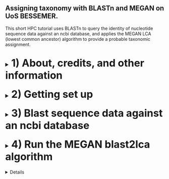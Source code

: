 ## Assigning taxonomy with BLASTn and MEGAN on UoS BESSEMER.
This short HPC tutorial uses BLASTn to query the identity of nucleotide sequence data against an ncbi database, and applies the MEGAN LCA (lowest common ancestor) algorithm to provide a probable taxonomic assignment.
<br></br>
<font size="4">
<details><summary><font size="6"><b>1) About, credits, and other information</b></font></summary>
<br></br>

The workflow was designed as an alternative method of taxonomic assignment to the dada2 "assign taxonomy" step featured in step 11 of Katy Maher's [dada2 pipeline](https://github.com/khmaher/HPC_dada2), which is primarily designed for bacterial and microbial data sets.
<br></br>

For metabarcoding projects featuring non-microbial eukaryotic data, using blastn to query sequences against ncbi databases provides a reliable means of taxonomic identification. However, the ncbi database may contain multiple sequences that match the query sequence, making it hard to tell which taxa the query sequence belongs to. THE LCA (lowest common ancestor) algorthm of MEGAN assigns taxonomy based on the lowest common taxonomic ancestor of the species identified by BLAST. 
<br></br>

Although designed to follow the dada2 pipeline, this workflow can be applied to query any nucleotide sequence data in fasta format. The code has been written for use with the University of Sheffield's [BESSEMER](https://docs.hpc.shef.ac.uk/en/latest/bessemer/index.html) system but should be applicable to any GNU/Linux based HPC system once the appropriate modifications are made (your mileage may vary).
<br></br>

Code which the user must run is highlighted in a code block like this:

```
I am code - you must run me
```

Filepaths, directory names and file names within normal text are within single quotes, like this:

* '/home/user/a_file_path'
<br></br>

When a specific button should be pressed this is shown in double quotes, like so:

* press "y" then "enter"
<br></br>

Contact: Ewan Harney //  e.harney@sheffield.ac.uk
<br>
</details>
<br>

<details><summary><font size="6"><b>2) Getting set up</b></font></summary>
<br></br>

<font size="4"><b>2.1) Access the HPC</b></font>
<br></br>
This workflow assumes you have already been using BESSEMER to run the dada2 pipeline. If that's not the case and you wish to get set up on this particular HPC, please refer to sections 2.1 - 2.4 of the [dada2 pipeline](https://github.com/khmaher/HPC_dada2)
<br></br>

<font size="4"><b>2.2) Navigate to your working directory</b></font>
<br></br>
Navigate to your project directory. If you have been running the dada2 analysis you likely have a 'my_project' directory within the '/fastdata' directory on BESSEMER. Within 'my_project' is the 'working_data' directory, which contains the sequence data in a file called '06_ASV_seqs.fasta'. If you have not been running the dada2 pipeline, you can navigate to the directory containing your sequence data or a parent directory, whichever you prefer (the relative path to the fasta file will be specified when running the script).
<br></br>

<font size="4"><b>2.3) Copy blast2megan scripts</b></font>
<br></br>
Clone (download) this github repository, and copy the b2m_scripts directory contained within to your current location. You can then delete the github download:
  
```
git clone "https://github.com/ewan-harney/hpc_blast2megan"
cp -r hpc_blast2megan/b2m_scripts .
rm -r hpc_blast2megan
```

Check the contents of the b2m_scripts directory. There should be 5 files in the directory: 6 .sh files and 1 .R script:

```
ls b2m_scripts
```

<font size="4"><b>2.4) A note on editing scripts</b></font>
<br></br>
Unlike the scripts in the dada2 pipeline, the user does not provide their email address as a command line argument, and by default will not receive email confirmation of job completion. However this can be easily altered through a small change to the resource request section of the .sh scripts. A script can be viewed and edited with the nano command and the relative or absolute path to the script, e.g. :

```
nano b2m_scripts/01_run_blastn_simple.sh
```

This will start nano. Notice that the first line of the script is #!/bin/bash, followed by an empty line, and then several lines commencing with #SBATCH. These #SBATCH arguments are used by slurm when the script is submitted (with qsub or sbatch) and allow the user to control certain parameters relating to job submission. Notice that the last #SBATCH line is:

* #SBATCH --mail-user=user@uni.ac.uk. 

Using the arrow key, go to this line and change user@uni.ac.uk to your own email address. In my case it would be:

* #SBATCH --mail-user=e.harney@sheffield.ac.uk

Once you have made this change, you will need to save it. Notice at the bottom of the screen are lines of commands, such as "^G Get Help" and "^X Exit" etc. The "^" means holding down the control (windows) or command (mac) key. Pressing the "X" key whilst holding down control/command will allow you to save (if there have been changes) and exit. After pressing "^X" you will be prompted to save the changes (options are "y" for yes, "n" for no and "^C" for cancel). Press "y". You will then be given the chance to rename the file if you want. In our case we can keep the old name, so simply press "enter" to save the file with the same name and exit nano.
<br>
</details>
<br>

<details><summary><font size="6"><b>3) Blast sequence data against an ncbi database</font></b></summary>
<br></br>

<font size="4"><b>3.1) Determine how many sequences are in your fasta file</b></font>
<br></br>

Depending on the size and number of sequences in our fasta file and the size of the database being used, this step can be quite slow. If your fasta file contains thousands of sequences, we can speed things up by slitting the fasta file into chunks and running blastn in parallel using the array functionality of slurm. This workflow therefore contains 2 different options for running blastn:

1. If you have < 1000 sequences we suggest running the single script:
   * '01_run_blastn_simple.sh'.
3. If you have > 1000 sequences we suggest splitting the file into chunks running it in array mode with:
   * '01A_run_split_fasta.sh'
   * '01B_run_blastn_array.sh'

<br>
To see how many sequences are in your fasta file, run the following:

```
grep -c '>' working_data/06_ASV_seqs.fasta
```

Although we suggest 1000 sequences as a threshold, you can run an array with less than 1000 sequences or the simple blast more than 1000 sequences (although this may take a while). In section 3.2 we describe how to run blast in simple mode, and in section 3.3 we describe how to run it in array mode.
<br></br>

<font size="4"><b>3.2) Running blastn in simple mode</b></font>
<br></br>

Running blastn in simple mode will create a new directory called blast_out in your current directory, as well as symolic links to the ncbi taxadb files 'taxdb.btd' and 'taxdb.bti'. It will then run blastn and the output will be saved as blast_out/all_blast.out.tab. 
<br></br>

<b>To run 01_run_blastn_simple.sh you need to provide:</b>
* the relative path to the fasta file containing the sequence data (-F)
* the location of an ncbi database on the HPC (-B)
<br></br>

It is most likely that you will use the nt database, which contains all nucleotide sequences available on GenBank. However, you can also supply a smaller or bespoke indexed database. Here we will assume you are using nt. Here's an example for how to submit the job:
  
```
qsub b2m_scripts/01_run_blastn_simple.sh -F working_data/06_ASV_seqs.fasta -B /shared/genomicsdb2/shared/ncbi_nt/current/nt
```

<font size="4"><b>3.3) Running blastn in array mode</b></font>
<br></br>

Running blastn in array mode requires running 2 scripts one after the other: '01A_run_split_fasta.sh' then '01B_run_blastn_array.sh'.
<br></br>

The '01A_run_split_fasta.sh' splits the input fasta file into chunks.fa files each containing 100 sequences which are written to a new directory called 'split_fasta'. It also creates symolic links to the ncbi taxadb files 'taxdb.btd' and 'taxdb.bti', and a directory called 'logs' used by script 01B. Finally it creates a text file 'split_fasta_list_of_X.txt' with the names of all the chunk.fa files to be used in the next step. In your file the 'X' will be the total number of chunk.fa files and is a parameter for script '01B_run_blastn_array.sh'.
<br></br>

<b>To run 01A_run_split_fasta.sh  you need to provide:</b>
* the relative path to the fasta file containing the sequence data (-F)
<br></br>

An example command if you have run the dada2 pipeline might be:
  
```
qsub b2m_scripts/01A_run_split_fasta.sh -F working_data/06_ASV_seqs.fasta
```
  
The '01B_run_blastn_array.sh' script will then use an array to simultaneously blast multiple chunk.fa files against an ncbi database. This script will create a new directory called blast_out in your current directory and writes the output of blasting each chunk against the database to a seperate chunk.fa_blast.out.tab.
<br></br>

<b>To run 01A_run_split_fasta.sh you need to provide:</b>
* the location of an ncbi database on the HPC (-B)
* the number of input files to be run on the array (-N)
<br></br>

As stated in section 3.2, it is most likely that you will use the database nt. The number -N is contained in the file name of 'split_fasta_list_of_X.txt' (in place of the 'X'). This can be viewed with the following command:
  
```
ls split_fasta/split_fasta*
```
  
Slurm job arrays allow batch jobs to be broken down into parts and run in parallel, but the script and it's submission are somewhat different. For more information on arrays refer to the Sheffield HPC documentation on [advanced job submission](https://docs.hpc.shef.ac.uk/en/latest/hpc/scheduler/advanced_job_submission_and_control.html#gsc.tab=0). 
<br></br>

If our original sequence.fasta file contained 2350 sequuences, it would have been split into 24 chunks, with the txt file named split_fasta_list_of_24.txt. This number, 24, will appear twice when we submit this job, which would be as follows:
  
```
sbatch --array=1-24 b2m_scripts/01B_run_blastn_array.sh -B /shared/genomicsdb2/shared/ncbi_nt/current/nt -N 24
```
  
Notice that we use sbatch instead of qsub, and that this is followed by array=1- and then the number specific to our data set. This number also appears at the end of the command following the -N flag. Error and output log files for each job of the array will be written to the directory 'logs'
<br></br>

<font size="4"><b>3.4) Monitoring and assessing the result of blastn</b></font>
<br></br>

Running blastn against the nt database can take a while. To follow the status of the job run the following command: 

```
squeue --me
```
  
For more information about the squeue output refer to the Sheffield HPC documentation on [squeue](https://docs.hpc.shef.ac.uk/en/latest/referenceinfo/scheduler/SLURM/Common-commands/squeue.html#gsc.tab=0). squeue will show the status of the job, and in the case of an array, how many of the 'subjobs' have been submitted and how many are still queued.
<br></br>  
If blast was run in simple mode, blast_out should now contain a single file called all_blast.out.tab, and if it was run in array mode, it will contain several chunk.fa_blast.out.tab files. Look at the contents of one of the files with:
  
```
head blast_out/all_blast.out.tab 
```
  
or 

```
head blast_out/chunk0.fa_blast.out.tab
```
  
Information about blast tabular output can be found at the [Metagenomics wiki](https://www.metagenomics.wiki/tools/blast/blastn-output-format-6). The column headers in your files correspond to:

qseqid / *saccver* / pident / length / mismatch / gapopen / qstart / qend / sstart / send / evalue / bitscore / *staxid* / *ssciname* / *scomnames* / *sblastname* / *sskingdoms* / *stitle*

(italics highlight differences to the default output).
<br></br> 

All the rows displayed by head (the top 10) are likely to show results for the same sequence (ASV_1 if following the dada2 pipeline) because the query probably matches many sequences in the nt database. Sometimes the alignment will be much better for one species than any other, allowing taxonomic assignment to species level. But often the sequence will align comparably to multiple sequences. In this case, we need to class the sequence at a higher taxonomic level (e.g. genus or family). We will do in the next step using the MEGAN blast2lca algorithm.
<br>
</details>
<br>

<details><summary><font size="6"><b>4) Run the MEGAN blast2lca algorithm</font></b></summary>
<br></br>
  
<font size="4"><b>4.1) Run blast2lca with stringent parameters  </b></font>
<br></br>

For this step we will use the [MEGAN](https://uni-tuebingen.de/en/fakultaeten/mathematisch-naturwissenschaftliche-fakultaet/fachbereiche/informatik/lehrstuehle/algorithms-in-bioinformatics/software/megan6/) a suite of bioinformatic algorithms. MEGAN contains various tools: we are interested in blast2lca, which calculates the LCA or [lowest common ancestor](https://en.wikipedia.org/wiki/Lowest_common_ancestor) using multiple blast results.
<br></br>

The 02_run_blast2lca.sh script takes the output from blast, and does the following:
<br></br>

1. If blast was run in array mode, chunks are merged (this is automatically detected)
2. Blast results are filtered by pident (percentage of identical positions: column 3) provided by the user
3. The megan2lca (lowest common ancestor) algorithm is used to determine taxonomic likelihood of a sequence at all taxonomic levels
4. Taxonomic identification is carried out based on the percentage of alignments matching at a taxonomic level provided by the user
<br></br>

This script produces 2 intermediate files ('filtered_blast.out.tab' and 'megan_full_out.tsv') as well as a final output called 'megan_sum_out.tsv'.
<br></br>

<b>To run the 02_run_blast2lca.sh script you must provide:</b>
* Minimum percentage identity (0-100) for the blast results to be considered by blast2lca (-B)
* Minimum percentage of matching alignments (0-100) for taxonomic assignemnt in blast2lca (-M)
* Absolute path to the megan nucleotide database (-D)
<br></br>

If running the analysis on BESSEMER, the database should be available at '/shared/genomicsdb2/shared/megan/megan-nucl-Feb2022.db'. Otherwise you can download your own version from the [MEGAN Alternative Download Page](https://unitc-my.sharepoint.com/personal/iijhu01_cloud_uni-tuebingen_de/_layouts/15/onedrive.aspx?id=%2Fpersonal%2Fiijhu01%5Fcloud%5Funi%2Dtuebingen%5Fde%2FDocuments%2FApps%2FMegan&ga=1). For deciding which values of -B and -M to use, we recommend initially using relatively strict (high) values for both, such as:
* -B 95
* -M 100
<br></br>

Thus you might run the job like so:

```
qsub b2m_scripts/02_run_blast2lca.sh -B 95 -M 100 -D /shared/genomicsdb2/shared/megan/megan-nucl-Feb2022.db
```

<br></br>

<font size="4"><b>4.2) Tweaking the parameters of the blast2lca script</b></font>
<br><br>

You can look at the results for the first few sequences with 
  
```
head blast_out/megan_sum_out.tsv
```
Columns corespond to: ASV number / taxonomic rank / LCA taxon. 

To get a rough idea of how well blast and megan have worked, you can run the following code:

```
cut -f2 blast_out/megan_sum_out.tsv | sort | uniq -c 
```
  
This will show how many sequences have been assigned to each taxonomic rank. Hopefully the majority of your sequences are at s (species/subspecies) or g (genus) level. The x, y and z ranks (if they appear) refer to different failures:
<br><br>
* x (no assignment) there were no assignments at the given megan threshold (-M)
* y (unknown) the megan2lca algorithm was unable to assign taxonomy (irrespective of the megan threshold) 
* z (check_meganfull) there may be a problem with the blast2lca output for this sequence - refer to that sequence in the megan_full_out.tsv result
<br><br>

It is common to have some non assigned and unknown taxa in your data, as well as some taxa assigned to higher levels (e.g. class). Deciding what is a 'good' result will depend on many factors including experiment type, sampling strategy, primers used etc. If you are not satisfied, you can try tweaking the values of -B and -M. 
<br><br>

Reducing -B allows sequences with lower blast percentage identity to be considered by blast2lca, and may reduce the number of sequences without assignment. Reducing -M can allow higher level (more specific) taxonomic assignemnts, although there is a chance of misidentification.
<br>
</details>
<br>

<details><summary><font size="6"><b>5) OPTIONAL: Combine with dada2 output to create a summary file</font></b></summary>
<br><br>
  
<font size="4"><b>5.1) Run the summary file script  </b></font>
<br><br>
If you have run this pipeline after dada2, you may wish to combine taxonomic assignment results with sequence data and ASV counts from dada2 to create a summary file with all the information.
<br><br>
Assuming you have created the megan_sum_out.tsv file in the previous step and have the files 06_ASV_seqs.fasta and 06_ASV_counts.tsv in your working_data directory you should be able to run the following script (no arguements need to be supplied): 

```
qsub b2m_scripts/03_run_make_summary_file.sh
```
  
This script will call the R script 03_make_summary_file.R and write the output to blast_out/ASV_taxa-summary_counts.tsv. This file contains a summary of taxonomic, sequence and count results.
</font>
<br>
</details>
<br>
